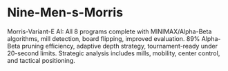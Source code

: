 # Nine-Men-s-Morris
Morris-Variant-E AI: All 8 programs complete with MINIMAX/Alpha-Beta algorithms, mill detection, board flipping, improved evaluation. 89% Alpha-Beta pruning efficiency, adaptive depth strategy, tournament-ready under 20-second limits. Strategic analysis includes mills, mobility, center control, and tactical positioning.
